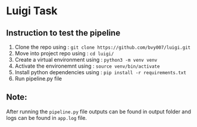 # Luigi Task

## Instruction to test the pipeline
1) Clone the repo using : ```git clone https://github.com/bvy007/luigi.git```
2) Move into project repo using : ```cd luigi/```
3) Create a virtual environment using : ```python3 -m venv venv```
4) Activate the environemnt using : ```source venv/bin/activate```
5) Install python dependencies using : ```pip install -r requirements.txt```
6) Run pipeline.py file

## Note:
After running the ```pipeline.py``` file outputs can be found in output folder and logs can be found in ```app.log``` file.
